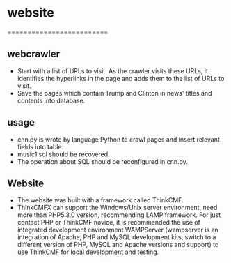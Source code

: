 # website
=========================

webcrawler
-------------------------
- Start with a list of URLs to visit. As the crawler visits these URLs, it identifies  the hyperlinks in the page and adds them to the list of URLs to visit. 
- Save the pages which contain Trump and Clinton in news' titles and contents into database.

usage
-------------------------
- cnn.py is wrote by language Python to crawl pages and insert relevant fields into table.
- music1.sql should be recovered.
- The operation about SQL should be reconfigured in cnn.py.

Website
-------------------------
- The website was built with a framework called ThinkCMF.
- ThinkCMFX can support the Windows/Unix server environment, need more than PHP5.3.0 version, recommending LAMP framework. For just contact PHP or ThinkCMF novice, it is recommended the use of integrated development environment WAMPServer (wampserver is an integration of Apache, PHP and MySQL development kits, switch to a different version of PHP, MySQL and Apache versions and support) to use ThinkCMF for local development and testing. 
